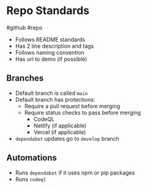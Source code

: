 # Repo Standards
#github #repo

- Follows README standards
- Has 2 line description and tags
- Follows naming convention
- Has url to demo (if possible)

## Branches
- Default branch is called `main`
- Default branch has protections:
	- Require a pull request before merging
	- Require status checks to pass before merging
		- CodeQL
		- Netlify (if applicable)
		- Vercel (if applicable)
- `dependabot` updates go to `develop` branch

## Automations
- Runs `dependabot` if it uses npm or pip packages
- Runs `codeql`